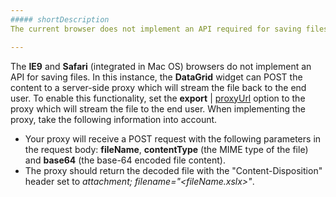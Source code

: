 ```yaml
---
##### shortDescription
The current browser does not implement an API required for saving files.

---
```

The **IE9** and **Safari** (integrated in Mac OS) browsers do not implement an API for saving files. In this instance, the **DataGrid** widget can POST the content to a server-side proxy which will stream the file back to the end user. To enable this functionality, set the **export** | [proxyUrl](/api-reference/10%20UI%20Widgets/dxDataGrid/1%20Configuration/export/proxyUrl.md '/Documentation/ApiReference/UI_Widgets/dxDataGrid/Configuration/export/#proxyUrl') option to the proxy which will stream the file to the end user. When implementing the proxy, take the following information into account. 

- Your proxy will receive a POST request with the following parameters in the request body: **fileName**, **contentType** (the MIME type of the file) and **base64** (the base-64 encoded file content).
- The proxy should return the decoded file with the "Content-Disposition" header set to *attachment; filename="<fileName.xslx>"*.